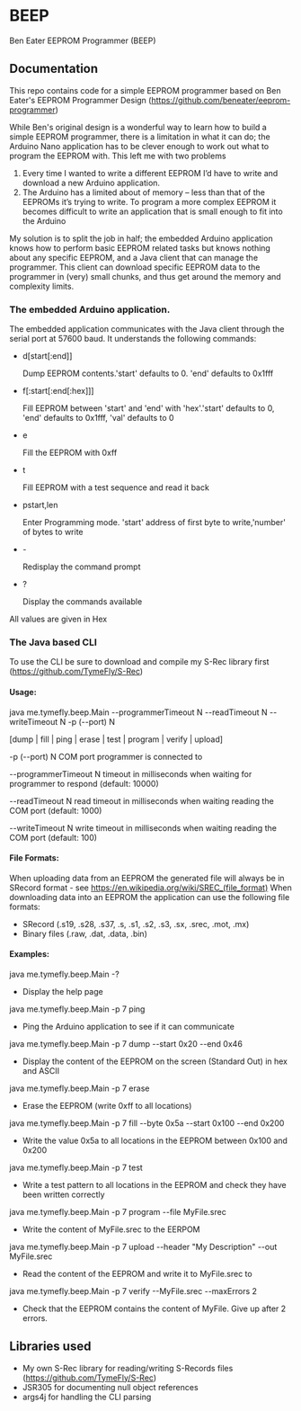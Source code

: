 # BEEP
Ben Eater EEPROM Programmer (BEEP)


## Documentation

This repo contains code for a simple EEPROM programmer based on Ben Eater's EEPROM Programmer Design 
(https://github.com/beneater/eeprom-programmer)

While Ben's original design is a wonderful way to learn how to build a simple EEPROM programmer, there is 
a limitation in what it can do; the Arduino Nano application has to be clever enough to work out what to program the 
EEPROM with. This left me with two problems

1.	Every time I wanted to write a different EEPROM I’d have to write and download a new Arduino application.
2.	The Arduino has a limited about of memory – less than that of the EEPROMs it’s trying to write. 
    To program a more complex EEPROM it becomes difficult to write an application that is small enough to 
	fit into the Arduino


My solution is to split the job in half; the embedded Arduino application knows how to perform basic EEPROM
related tasks but knows nothing about any specific EEPROM, and a Java client that can manage the programmer. 
This client can download specific EEPROM data to the programmer in (very) small chunks, and thus get around the
memory and complexity limits.


### The embedded Arduino application.

The embedded application communicates with the Java client through the serial port at 57600 baud.
It understands the following commands:

* d[start[:end]]

  Dump EEPROM contents.'start' defaults to 0. 'end' defaults to 0x1fff

* f[:start[:end[:hex]]]  

  Fill EEPROM between 'start' and 'end' with 'hex'.'start' defaults to 0, 'end' defaults to 0x1fff, 'val' defaults to 0

* e

  Fill the EEPROM with 0xff

* t

  Fill EEPROM with a test sequence and read it back

* pstart,len            

  Enter Programming mode. 'start' address of first byte to write,'number' of bytes to write
  
* \-                    

  Redisplay the command prompt
						
* \?

  Display the commands available

All values are given in Hex


### The Java based CLI 

To use the CLI be sure to download and compile my S-Rec library first (https://github.com/TymeFly/S-Rec)

#### Usage:
  java me.tymefly.beep.Main  --programmerTimeout N --readTimeout N --writeTimeout N -p (--port) N

 [dump | fill | ping | erase | test | program | verify | upload]

-p (--port) N            COM port programmer is connected to

--programmerTimeout N    timeout in milliseconds when waiting  for programmer to respond (default:  10000)

--readTimeout N          read timeout in milliseconds when waiting reading the COM port  (default: 1000)

--writeTimeout N         write timeout in milliseconds when waiting reading the COM port (default: 100)

			
#### File Formats:

When uploading data from an EEPROM the generated file will always be in SRecord format - see https://en.wikipedia.org/wiki/SREC_(file_format)
When downloading data into an EEPROM the application can use the following file formats:
-	SRecord (.s19, .s28, .s37, .s, .s1, .s2, .s3, .sx, .srec, .mot, .mx)
-	Binary files (.raw, .dat, .data, .bin)


#### Examples:

 java me.tymefly.beep.Main  -?   
-	Display the help page

 java me.tymefly.beep.Main  -p 7 ping
-	Ping the Arduino application to see if it can communicate

 java me.tymefly.beep.Main  -p 7 dump --start 0x20 --end 0x46
-	Display the content of the EEPROM on the screen (Standard Out) in hex and ASCII 

 java me.tymefly.beep.Main  -p 7 erase
-	Erase the EEPROM (write 0xff to all locations)

 java me.tymefly.beep.Main  -p 7 fill --byte 0x5a --start 0x100 --end 0x200
-	Write the value 0x5a to all locations in the EEPROM between 0x100 and 0x200

 java me.tymefly.beep.Main  -p 7 test
-	Write a test pattern to all locations in the EEPROM and check they have been written correctly

 java me.tymefly.beep.Main  -p 7 program --file MyFile.srec
-	Write the content of MyFile.srec to the EERPOM

 java me.tymefly.beep.Main  -p 7 upload --header "My Description" --out MyFile.srec
-	Read the content of the EEPROM and write it to MyFile.srec to 

 java me.tymefly.beep.Main  -p 7 verify --MyFile.srec --maxErrors 2
-	Check that the EEPROM contains the content of MyFile. Give up after 2 errors.


	
## Libraries used

* My own S-Rec library for reading/writing S-Records files (https://github.com/TymeFly/S-Rec)
* JSR305 for documenting null object references
* args4j for handling the CLI parsing
